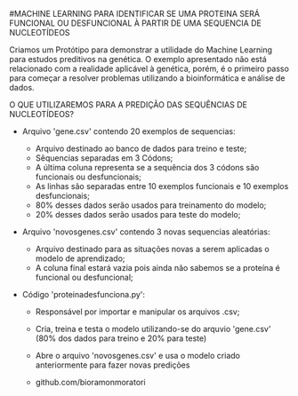 

#MACHINE LEARNING PARA IDENTIFICAR SE UMA PROTEINA SERÁ FUNCIONAL OU DESFUNCIONAL À PARTIR DE UMA SEQUENCIA DE NUCLEOTÍDEOS

Criamos um Protótipo para demonstrar a utilidade do Machine Learning para estudos preditivos na genética.
O exemplo apresentado não está relacionado com a realidade aplicável à genética, porém, é o primeiro passo para
começar a resolver problemas utilizando a bioinformática e análise de dados. 

O QUE UTILIZAREMOS PARA A PREDIÇÃO DAS SEQUÊNCIAS DE NUCLEOTÍDEOS?

- Arquivo 'gene.csv' contendo 20 exemplos de sequencias:
    - Arquivo destinado ao banco de dados para treino e teste;
    - Sêquencias separadas em 3 Códons;
    - A última coluna representa se a sequência dos 3 códons são funcionais ou desfuncionais;
    - As linhas são separadas entre 10 exemplos funcionais e 10 exemplos desfuncionais;
    - 80% desses dados serão usados para treinamento do modelo;
    - 20% desses dados serão usados para teste do modelo;
    
- Arquivo 'novosgenes.csv' contendo 3 novas sequencias aleatórias:
    - Arquivo destinado para as situações novas a serem aplicadas o modelo de aprendizado; 
    - A coluna final estará vazia pois ainda não sabemos se a proteína é funcional ou desfuncional;

- Código 'proteinadesfunciona.py':
    - Responsável por importar e manipular os arquivos .csv;
    - Cria, treina e testa o modelo utilizando-se do arquvio 'gene.csv' (80% dos dados para treino e 20% para teste)
    - Abre o arquivo 'novosgenes.csv' e usa o modelo criado anteriormente para fazer novas predições



     - github.com/bioramonmoratori